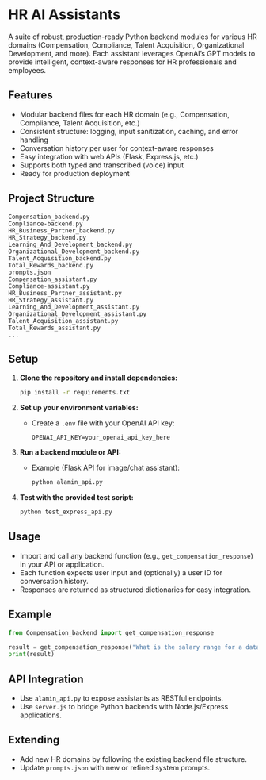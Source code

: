 # HR AI Assistants

A suite of robust, production-ready Python backend modules for various HR domains (Compensation, Compliance, Talent Acquisition, Organizational Development, and more). Each assistant leverages OpenAI’s GPT models to provide intelligent, context-aware responses for HR professionals and employees.

## Features

- Modular backend files for each HR domain (e.g., Compensation, Compliance, Talent Acquisition, etc.)
- Consistent structure: logging, input sanitization, caching, and error handling
- Conversation history per user for context-aware responses
- Easy integration with web APIs (Flask, Express.js, etc.)
- Supports both typed and transcribed (voice) input
- Ready for production deployment

## Project Structure

```
Compensation_backend.py
Compliance-backend.py
HR_Business_Partner_backend.py
HR_Strategy_backend.py
Learning_And_Development_backend.py
Organizational_Development_backend.py
Talent_Acquisition_backend.py
Total_Rewards_backend.py
prompts.json
Compensation_assistant.py
Compliance-assistant.py
HR_Business_Partner_assistant.py
HR_Strategy_assistant.py
Learning_And_Development_assistant.py
Organizational_Development_assistant.py
Talent_Acquisition_assistant.py
Total_Rewards_assistant.py
...
```

## Setup

1. **Clone the repository and install dependencies:**
   ```bash
   pip install -r requirements.txt
   ```

2. **Set up your environment variables:**
   - Create a `.env` file with your OpenAI API key:
     ```
     OPENAI_API_KEY=your_openai_api_key_here
     ```

3. **Run a backend module or API:**
   - Example (Flask API for image/chat assistant):
     ```bash
     python alamin_api.py
     ```

4. **Test with the provided test script:**
   ```bash
   python test_express_api.py
   ```

## Usage

- Import and call any backend function (e.g., `get_compensation_response`) in your API or application.
- Each function expects user input and (optionally) a user ID for conversation history.
- Responses are returned as structured dictionaries for easy integration.

## Example

```python
from Compensation_backend import get_compensation_response

result = get_compensation_response("What is the salary range for a data analyst?", user_id="user123")
print(result)
```

## API Integration

- Use `alamin_api.py` to expose assistants as RESTful endpoints.
- Use `server.js` to bridge Python backends with Node.js/Express applications.

## Extending

- Add new HR domains by following the existing backend file structure.
- Update `prompts.json` with new or refined system prompts.
